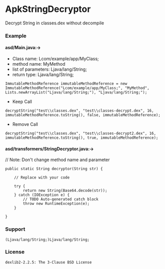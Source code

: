 # ApkStringDecryptor
Decrypt String in classes.dex without decompile

### Example

#### asd/Main.java:->
   
   - Class name: Lcom/example/app/MyClass; 
   - method name: MyMethod 
   - list of parameters: Ljava/lang/String; 
   - return type: Ljava/lang/String;
	
	ImmutableMethodReference immutableMethodReference = new ImmutableMethodReference("Lcom/example/app/MyClass;", "MyMethod", Lists.newArrayList("Ljava/lang/String;"), "Ljava/lang/String;");
	
   - Keep Call
   
	decryptString("test\\classes.dex", "test\\classes-decrypt.dex", 16, immutableMethodReference.toString(), false, immutableMethodReference);
	
   - Remove Call
   
	decryptString("test\\classes.dex", "test\\classes-decrypt2.dex", 16, immutableMethodReference.toString(), true, immutableMethodReference);
	
#### asd/transformers/StringDecryptor.java:->
 
   // Note: Don't change method name and parameter
   
	public static String decryptor(String str) {
		
		// Replace with your code
		
		try {
			return new String(Base64.decode(str));
		} catch (IOException e) {
			// TODO Auto-generated catch block
			throw new RuntimeException(e);
		}

	}

### Support
	(Ljava/lang/String;)Ljava/lang/String;
	
### License
    dexlib2-2.2.5: The 3-Clause BSD License

